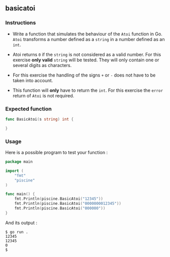 ## basicatoi

### Instructions

- Write a function that simulates the behaviour of the `Atoi` function in Go. `Atoi` transforms a number defined as a `string` in a number defined as an `int`.

- Atoi returns `0` if the `string` is not considered as a valid number. For this exercise **only valid** `string` will be tested. They will only contain one or several digits as characters.

- For this exercise the handling of the signs `+` or `-` does not have to be taken into account.

- This function will **only** have to return the `int`. For this exercise the `error` return of `Atoi` is not required.

### Expected function

```go
func BasicAtoi(s string) int {

}
```

### Usage

Here is a possible program to test your function :

```go
package main

import (
	"fmt"
	"piscine"
)

func main() {
	fmt.Println(piscine.BasicAtoi("12345"))
	fmt.Println(piscine.BasicAtoi("0000000012345"))
	fmt.Println(piscine.BasicAtoi("000000"))
}
```

And its output :

```console
$ go run .
12345
12345
0
$
```
